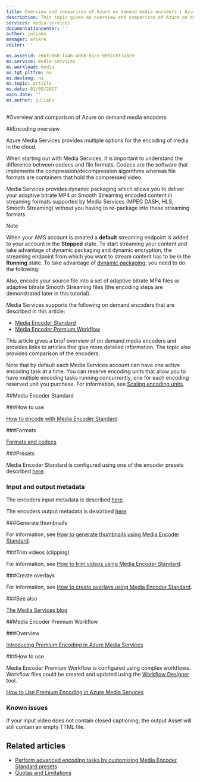 ```yaml
---
title: Overview and comparison of Azure on demand media encoders | Azure
description: This topic gives an overview and comparison of Azure on demand media encoders.
services: media-services
documentationcenter: ''
author: juliako
manager: erikre
editor: ''

ms.assetid: e6bfc068-fa46-4d68-b1ce-9092c8f3a3c9
ms.service: media-services
ms.workload: media
ms.tgt_pltfrm: na
ms.devlang: na
ms.topic: article
ms.date: 01/05/2017
wacn.date: ''
ms.author: juliako
---
```


#Overview and comparison of Azure on demand media encoders

##Encoding overview

Azure Media Services provides multiple options for the encoding of media in the cloud.

When starting out with Media Services, it is important to understand the difference between codecs and file formats.
Codecs are the software that implements the compression/decompression algorithms whereas file formats are containers that hold the compressed video.

Media Services provides dynamic packaging which allows you to deliver your adaptive bitrate MP4 or Smooth Streaming encoded content in streaming formats supported by Media Services (MPEG DASH, HLS, Smooth Streaming) without you having to re-package into these streaming formats.

>[!NOTE]
>When your AMS account is created a **default** streaming endpoint is added to your account in the **Stopped** state. To start streaming your content and take advantage of dynamic packaging and dynamic encryption, the streaming endpoint from which you want to stream content has to be in the **Running** state. 
To take advantage of [dynamic packaging](./media-services-dynamic-packaging-overview.md), you need to do the following:
>
>Also, encode your source file into a set of adaptive bitrate MP4 files or adaptive bitrate Smooth Streaming files (the encoding steps are demonstrated later in this tutorial).

Media Services supports the following on demand encoders that are described in this article:

- [Media Encoder Standard](/documentation/articles/media-services-encode-asset.md/#media-encoder-standard)
- [Media Encoder Premium Workflow](./media-services-encode-asset.md#media-encoder-premium-workflow)

This article gives a brief overview of on demand media encoders and provides links to articles that give more detailed information. The topic also provides comparison of the encoders.

Note that by default each Media Services account can have one active encoding task at a time. You can reserve encoding units that allow you to have multiple encoding tasks running concurrently, one for each encoding reserved unit you purchase. For information, see [Scaling encoding units](./media-services-scale-media-processing-overview.md).

##Media Encoder Standard

###How to use

[How to encode with Media Encoder Standard](./media-services-dotnet-encode-with-media-encoder-standard.md)

###Formats

[Formats and codecs](./media-services-media-encoder-standard-formats.md)

###Presets

Media Encoder Standard is configured using one of the encoder presets described [here](https://docs.microsoft.com/azure/media-services/media-services-mes-presets-overview).

### Input and output metadata
The encoders input metadata is described [here](./media-services-input-metadata-schema.md).

The encoders output metadata is described [here](./media-services-output-metadata-schema.md).

###Generate thumbnails

For information, see [How to generate thumbnails using Media Encoder Standard](./media-services-advanced-encoding-with-mes.md#thumbnails).

###Trim videos (clipping)

For information, see [How to trim videos using Media Encoder Standard](./media-services-advanced-encoding-with-mes.md#trim_video).

###Create overlays

For information, see [How to create overlays using Media Encoder Standard](./media-services-advanced-encoding-with-mes.md#overlay).

###See also

[The Media Services blog](https://azure.microsoft.com/blog/2015/07/16/announcing-the-general-availability-of-media-encoder-standard/)

##Media Encoder Premium Workflow

###Overview

[Introducing Premium Encoding in Azure Media Services](https://azure.microsoft.com/blog/2015/03/05/introducing-premium-encoding-in-azure-media-services/)

###How to use

Media Encoder Premium Workflow is configured using complex workflows. Workflow files could be created and updated using the [Workflow Designer](./media-services-workflow-designer.md) tool.

[How to Use Premium Encoding in Azure Media Services](https://azure.microsoft.com/blog/2015/03/06/how-to-use-premium-encoding-in-azure-media-services/)

### Known issues
If your input video does not contain closed captioning, the output Asset will still contain an empty TTML file.

## Related articles
* [Perform advanced encoding tasks by customizing Media Encoder Standard presets](./media-services-custom-mes-presets-with-dotnet.md)
* [Quotas and Limitations](./media-services-quotas-and-limitations.md)

<!--Reference links in article-->
[1]: https://www.azure.cn/pricing/details/media-services/